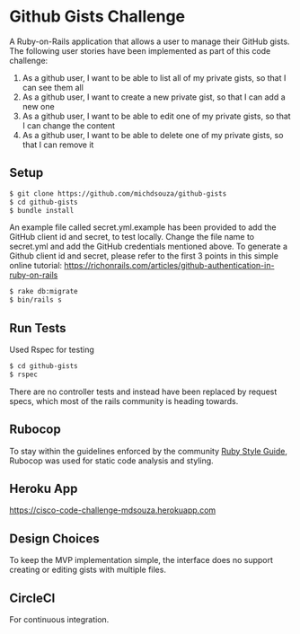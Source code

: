 # Github Gists Challenge

A Ruby-on-Rails application that allows a user to manage their GitHub gists. The following user stories have been implemented as part of this code challenge:

1. As a github user, I want to be able to list all of my private gists, so that I can see them all
2. As a github user, I want to create a new private gist, so that I can add a new one
3. As a github user, I want to be able to edit one of my private gists, so that I can change the content
4. As a github user, I want to be able to delete one of my private gists, so that I can remove it

## Setup

``` sh
$ git clone https://github.com/michdsouza/github-gists
$ cd github-gists
$ bundle install
```
An example file called secret.yml.example has been provided to add the GitHub client id and secret, to test locally. Change the file name to secret.yml and add the GitHub credentials mentioned above. To generate a Github client id and secret, please refer to the first 3 points in this simple online tutorial: https://richonrails.com/articles/github-authentication-in-ruby-on-rails

``` sh
$ rake db:migrate
$ bin/rails s
```

## Run Tests

Used Rspec for testing

``` sh
$ cd github-gists
$ rspec
```

There are no controller tests and instead have been replaced by request specs, which most of the rails community is heading towards.

## Rubocop

To stay within the guidelines enforced by the community [Ruby Style Guide](https://github.com/bbatsov/ruby-style-guide), Rubocop was used for static code analysis and styling.

## Heroku App

https://cisco-code-challenge-mdsouza.herokuapp.com

## Design Choices

To keep the MVP implementation simple, the interface does no support creating or editing gists with multiple files.

## CircleCI

For continuous integration.